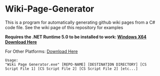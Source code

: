 # Wiki-Page-Generator

This is a program for automatically generating github wiki pages from a C# code file. See the wiki page of this repository for examples

**Requires the .NET Runtime 5.0 to be installed to work: [Windows X64 Download Here](https://dotnet.microsoft.com/download/dotnet/thank-you/runtime-5.0.12-windows-x64-installer)**

For Other Platforms: [Download Here](https://dotnet.microsoft.com/download/dotnet/5.0)

```
Usage:
"Wiki Page Generator.exe" [REPO-NAME] [DESTINATION DIRECTORY] [CS Script File 1] [CS Script File 2] [CS Script File 2] [etc...]
```
